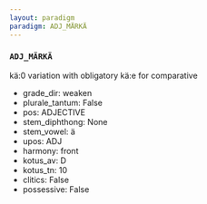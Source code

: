 ```yaml
---
layout: paradigm
paradigm: ADJ_MÄRKÄ
---
```

### ` ADJ_MÄRKÄ `

kä:0 variation with obligatory kä:e for comparative
* grade_dir: weaken
* plurale_tantum: False
* pos: ADJECTIVE
* stem_diphthong: None
* stem_vowel: ä
* upos: ADJ
* harmony: front
* kotus_av: D
* kotus_tn: 10
* clitics: False
* possessive: False
